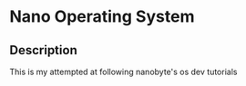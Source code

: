 # Nano Operating System

## Description 

This is my attempted at following nanobyte's os dev tutorials